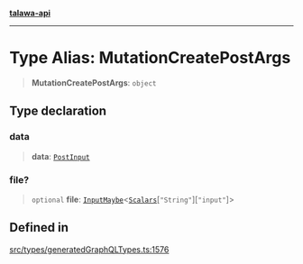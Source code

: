 [**talawa-api**](../../../README.md)

***

# Type Alias: MutationCreatePostArgs

> **MutationCreatePostArgs**: `object`

## Type declaration

### data

> **data**: [`PostInput`](PostInput.md)

### file?

> `optional` **file**: [`InputMaybe`](InputMaybe.md)\<[`Scalars`](Scalars.md)\[`"String"`\]\[`"input"`\]\>

## Defined in

[src/types/generatedGraphQLTypes.ts:1576](https://github.com/Suyash878/talawa-api/blob/b5a9d8b4a1ea678a3d6f5b710b3721f91a3052fc/src/types/generatedGraphQLTypes.ts#L1576)
